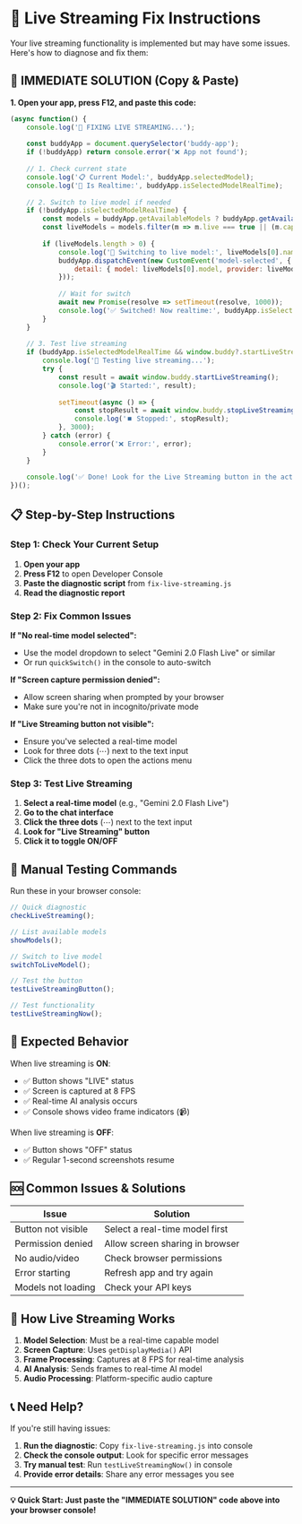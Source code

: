 # 🎥 Live Streaming Fix Instructions

Your live streaming functionality is implemented but may have some issues. Here's how to diagnose and fix them:

## 🚨 **IMMEDIATE SOLUTION** (Copy & Paste)

**1. Open your app, press F12, and paste this code:**

```javascript
(async function() {
    console.log('🎥 FIXING LIVE STREAMING...');
    
    const buddyApp = document.querySelector('buddy-app');
    if (!buddyApp) return console.error('❌ App not found');
    
    // 1. Check current state
    console.log('📋 Current Model:', buddyApp.selectedModel);
    console.log('🎥 Is Realtime:', buddyApp.isSelectedModelRealTime);
    
    // 2. Switch to live model if needed
    if (!buddyApp.isSelectedModelRealTime) {
        const models = buddyApp.getAvailableModels ? buddyApp.getAvailableModels() : [];
        const liveModels = models.filter(m => m.live === true || (m.capabilities && m.capabilities.includes('realtime')));
        
        if (liveModels.length > 0) {
            console.log('🔄 Switching to live model:', liveModels[0].name);
            buddyApp.dispatchEvent(new CustomEvent('model-selected', {
                detail: { model: liveModels[0].model, provider: liveModels[0].provider, modelData: liveModels[0] }
            }));
            
            // Wait for switch
            await new Promise(resolve => setTimeout(resolve, 1000));
            console.log('✅ Switched! Now realtime:', buddyApp.isSelectedModelRealTime);
        }
    }
    
    // 3. Test live streaming
    if (buddyApp.isSelectedModelRealTime && window.buddy?.startLiveStreaming) {
        console.log('🧪 Testing live streaming...');
        try {
            const result = await window.buddy.startLiveStreaming();
            console.log('🎬 Started:', result);
            
            setTimeout(async () => {
                const stopResult = await window.buddy.stopLiveStreaming();
                console.log('⏹️ Stopped:', stopResult);
            }, 3000);
        } catch (error) {
            console.error('❌ Error:', error);
        }
    }
    
    console.log('✅ Done! Look for the Live Streaming button in the actions menu (three dots)');
})();
```

## 📋 **Step-by-Step Instructions**

### **Step 1: Check Your Current Setup**
1. **Open your app**
2. **Press F12** to open Developer Console
3. **Paste the diagnostic script** from `fix-live-streaming.js`
4. **Read the diagnostic report**

### **Step 2: Fix Common Issues**

**If "No real-time model selected":**
- Use the model dropdown to select "Gemini 2.0 Flash Live" or similar
- Or run `quickSwitch()` in the console to auto-switch

**If "Screen capture permission denied":**
- Allow screen sharing when prompted by your browser
- Make sure you're not in incognito/private mode

**If "Live Streaming button not visible":**
- Ensure you've selected a real-time model
- Look for three dots (⋯) next to the text input
- Click the three dots to open the actions menu

### **Step 3: Test Live Streaming**

1. **Select a real-time model** (e.g., "Gemini 2.0 Flash Live")
2. **Go to the chat interface**
3. **Click the three dots** (⋯) next to the text input
4. **Look for "Live Streaming" button**
5. **Click it to toggle ON/OFF**

## 🔧 **Manual Testing Commands**

Run these in your browser console:

```javascript
// Quick diagnostic
checkLiveStreaming();

// List available models
showModels();

// Switch to live model
switchToLiveModel();

// Test the button
testLiveStreamingButton();

// Test functionality
testLiveStreamingNow();
```

## 🎯 **Expected Behavior**

When live streaming is **ON**:
- ✅ Button shows "LIVE" status
- ✅ Screen is captured at 8 FPS
- ✅ Real-time AI analysis occurs
- ✅ Console shows video frame indicators (📹)

When live streaming is **OFF**:
- ✅ Button shows "OFF" status
- ✅ Regular 1-second screenshots resume

## 🆘 **Common Issues & Solutions**

| Issue | Solution |
|-------|----------|
| Button not visible | Select a real-time model first |
| Permission denied | Allow screen sharing in browser |
| No audio/video | Check browser permissions |
| Error starting | Refresh app and try again |
| Models not loading | Check your API keys |

## 🎥 **How Live Streaming Works**

1. **Model Selection**: Must be a real-time capable model
2. **Screen Capture**: Uses `getDisplayMedia()` API
3. **Frame Processing**: Captures at 8 FPS for real-time analysis
4. **AI Analysis**: Sends frames to real-time AI model
5. **Audio Processing**: Platform-specific audio capture

## 📞 **Need Help?**

If you're still having issues:

1. **Run the diagnostic**: Copy `fix-live-streaming.js` into console
2. **Check the console output**: Look for specific error messages
3. **Try manual test**: Run `testLiveStreamingNow()` in console
4. **Provide error details**: Share any error messages you see

---

**💡 Quick Start: Just paste the "IMMEDIATE SOLUTION" code above into your browser console!**
